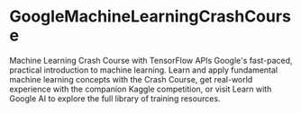 # GoogleMachineLearningCrashCourse
Machine Learning Crash Course with TensorFlow APIs Google's fast-paced, practical introduction to machine learning. Learn and apply fundamental machine learning concepts with the Crash Course, get real-world experience with the companion Kaggle competition, or visit Learn with Google AI to explore the full library of training resources.  
